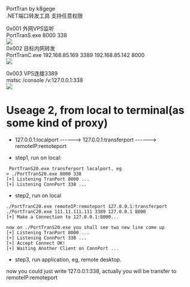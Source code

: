 PortTran by k8gege<br>
.NET端口转发工具 支持任意权限<br>

0x001 外网VPS监听<br>
PortTranS.exe 8000 338<br>
<img src=https://github.com/k8gege/PortTran/blob/master/img/vps.PNG></img><br>
0x002 目标内网转发<br>
PortTranC.exe 192.168.85.169 3389 192.168.85.142 8000<br>
<img src=https://github.com/k8gege/PortTran/blob/master/img/target.PNG></img><br>

0x003 VPS连接3389<br>
mstsc /console /v:127.0.0.1:338<br>
<img src=https://github.com/k8gege/PortTran/blob/master/img/3389.PNG></img><br>

# Useage 2, from local to terminal(as some kind of proxy)

- 127.0.0.1:localport ------> 127.0.0.1:transferport  ------> remoteIP:remoteport

- step1, run on local:
```
 PortTranS20.exe transferport localport, eg
> ./PortTranS20.exe 8000 338
[+] Listening TranPort 8000 ...
[+] Listening ConnPort 338 ...
```
- step2, run on local
```
./PortTranC20.exe remoteIP:remoteport 127.0.0.1:transferport
./PortTranC20.exe 111.11.111.111 3389 127.0.0.1 8000
[+] Make a Connection to 127.0.0.1:8000...

now on ./PortTranS20.exe you shall see two new line come up
[+] Listening TranPort 8000 ...
[+] Listening ConnPort 338 ...
[+] Accept Connect OK!
[+] Waiting Another Client on ConnPort ...
```
- step3, run application, eg, remote desktop.

now you could just write 127.0.0.1:338, actually you will be transfer to remoteIP:remoteport
